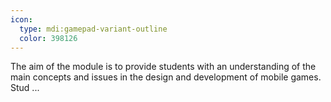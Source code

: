 ```yaml
---
icon:
  type: mdi:gamepad-variant-outline
  color: 398126
---
```


The aim of the module is to provide students with an understanding of the main concepts and issues in the design and development of mobile games. Stud ... 
